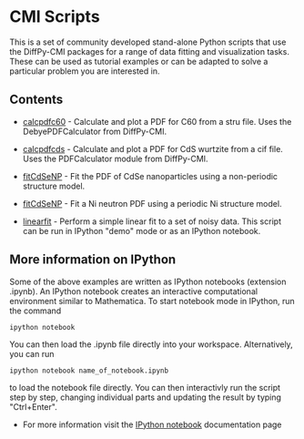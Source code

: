 # CMI Scripts

This is a set of community developed stand-alone Python scripts that use the
DiffPy-CMI packages for a range of data fitting and visualization tasks. These
can be used as tutorial examples or can be adapted to solve a particular
problem you are interested in.

Contents
--------

* [calcpdfc60](./calcpdfc60) - Calculate and plot a PDF for C60 from a stru
  file. Uses the DebyePDFCalculator from DiffPy-CMI.

* [calcpdfcds](./calcpdfcds) - Calculate and plot a PDF for CdS wurtzite from
  a cif file. Uses the PDFCalculator module from DiffPy-CMI.

* [fitCdSeNP](./fitCdSeNP) - Fit the PDF of CdSe nanoparticles using a 
  non-periodic structure model.

* [fitCdSeNP](./fitNiPDF) - Fit a Ni neutron PDF using a periodic Ni structure
  model.

* [linearfit](./linearfit) - Perform a simple linear fit to a set of noisy
  data. This script can be run in IPython "demo" mode or as an IPython
  notebook.


More information on IPython
---------------------------

Some of the above examples are written as IPython notebooks (extension
.ipynb).  An IPython notebook creates an interactive computational environment
similar to Mathematica.  To start notebook mode in IPython, run the command

    ipython notebook
    
You can then load the .ipynb file directly into your workspace. Alternatively,
you can run 

    ipython notebook name_of_notebook.ipynb

to load the notebook file directly. You can then interactivly run the script
step by step, changing individual parts and updating the result by typing
"Ctrl+Enter".


* For more information visit the [IPython
  notebook](http://ipython.org/notebook.html) documentation page
